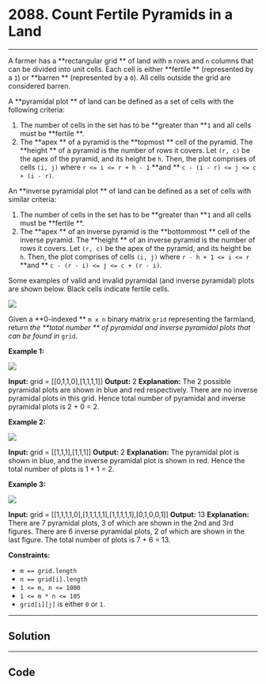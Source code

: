 # 2088. Count Fertile Pyramids in a Land

---

A farmer has a **rectangular grid ** of land with `m` rows and `n` columns that can be divided into unit cells. Each cell is either **fertile ** (represented by a `1`) or **barren ** (represented by a `0`). All cells outside the grid are considered barren.

A **pyramidal plot ** of land can be defined as a set of cells with the following criteria:

  1. The number of cells in the set has to be **greater than **`1` and all cells must be **fertile **.
  2. The **apex ** of a pyramid is the **topmost ** cell of the pyramid. The **height ** of a pyramid is the number of rows it covers. Let `(r, c)` be the apex of the pyramid, and its height be `h`. Then, the plot comprises of cells `(i, j)` where `r <= i <= r + h - 1` **and ** `c - (i - r) <= j <= c + (i - r)`.



An **inverse pyramidal plot ** of land can be defined as a set of cells with similar criteria:

  1. The number of cells in the set has to be **greater than **`1` and all cells must be **fertile **.
  2. The **apex ** of an inverse pyramid is the **bottommost ** cell of the inverse pyramid. The **height ** of an inverse pyramid is the number of rows it covers. Let `(r, c)` be the apex of the pyramid, and its height be `h`. Then, the plot comprises of cells `(i, j)` where `r - h + 1 <= i <= r` **and ** `c - (r - i) <= j <= c + (r - i)`.



Some examples of valid and invalid pyramidal (and inverse pyramidal) plots are shown below. Black cells indicate fertile cells.

![](https://assets.leetcode.com/uploads/2021/11/08/image.png)

Given a **0-indexed ** `m x n` binary matrix `grid` representing the farmland, return _the **total number ** of pyramidal and inverse pyramidal plots that can be found in_ `grid`.

 

**Example 1:**

![](https://assets.leetcode.com/uploads/2021/12/22/1.JPG)


**Input:** grid = [[0,1,1,0],[1,1,1,1]]
**Output:** 2
**Explanation:** The 2 possible pyramidal plots are shown in blue and red respectively.
There are no inverse pyramidal plots in this grid. 
Hence total number of pyramidal and inverse pyramidal plots is 2 + 0 = 2.


**Example 2:**

![](https://assets.leetcode.com/uploads/2021/12/22/2.JPG)


**Input:** grid = [[1,1,1],[1,1,1]]
**Output:** 2
**Explanation:** The pyramidal plot is shown in blue, and the inverse pyramidal plot is shown in red. 
Hence the total number of plots is 1 + 1 = 2.


**Example 3:**

![](https://assets.leetcode.com/uploads/2021/12/22/3.JPG)


**Input:** grid = [[1,1,1,1,0],[1,1,1,1,1],[1,1,1,1,1],[0,1,0,0,1]]
**Output:** 13
**Explanation:** There are 7 pyramidal plots, 3 of which are shown in the 2nd and 3rd figures.
There are 6 inverse pyramidal plots, 2 of which are shown in the last figure.
The total number of plots is 7 + 6 = 13.


 

**Constraints:**

  * `m == grid.length`
  * `n == grid[i].length`
  * `1 <= m, n <= 1000`
  * `1 <= m * n <= 105`
  * `grid[i][j]` is either `0` or `1`.

---

## Solution



---

## Code
```python


```